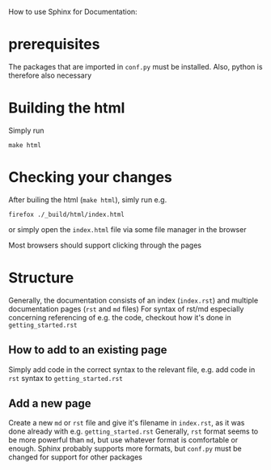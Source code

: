 How to use Sphinx for Documentation:
# prerequisites
The packages that are imported in `conf.py` must be installed.
Also, python is therefore also necessary

# Building the html
Simply run
```
make html
```

# Checking your changes
After builing the html (`make html`), simly run e.g. 
```
firefox ./_build/html/index.html
```
or simply open the `index.html` file via some file manager in the browser

Most browsers should support clicking through the pages

# Structure
Generally, the documentation consists of an index (`index.rst`) and 
multiple documentation pages (`rst` and `md` files)
For syntax of rst/md especially concerning referencing of e.g. the code, checkout
how it's done in `getting_started.rst`

## How to add to an existing page
Simply add code in the correct syntax to the relevant file, e.g. add code in
`rst` syntax to `getting_started.rst`

## Add a new page
Create a new `md` or `rst` file and give it's filename in `index.rst`, as it
was done already with e.g. `getting_started.rst`
Generally, `rst` format seems to be more powerful than `md`, but use whatever
format is comfortable or enough.
Sphinx probably supports more formats, but `conf.py` must be changed for 
support for other packages

